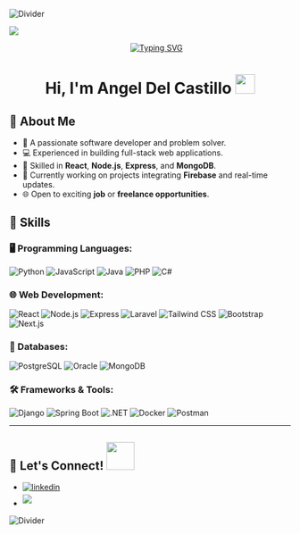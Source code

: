 <div>
  
![Divider](https://user-images.githubusercontent.com/73097560/115834477-dbab4500-a447-11eb-908a-139a6edaec5c.gif)

<img src="https://media.licdn.com/dms/image/v2/D4E16AQGP8M_mF-p5-A/profile-displaybackgroundimage-shrink_350_1400/profile-displaybackgroundimage-shrink_350_1400/0/1731159301085?e=1741824000&v=beta&t=x7Z6tkzN18HyOK59FxhBwLwuh-YNGm1UpWyEI1YV1Q0">
  
<p align="center">&nbsp&nbsp&nbsp&nbsp&nbsp
  <a href="https://git.io/typing-svg"><img src="https://readme-typing-svg.demolab.com?font=Fira+Code&duration=4000&pause=1000&color=F70A0A&random=true&width=435&lines=I'm+software+engineer+student;I+love+building+useful+software;I+use+Python%2C+Js%2C+and+Java;I+work+with+React+and+MongoDB;I+always+learn+and+innovate;I+love+learning+new+architectures" alt="Typing SVG" /></a>
</p>

<h1 align="center"><b>Hi, I'm Angel Del Castillo</b> <img src="https://media.giphy.com/media/hvRJCLFzcasrR4ia7z/giphy.gif" width="35"></h1>

## 🌟 **About Me**
- 🌱 A passionate software developer and problem solver.  
- 💻 Experienced in building full-stack web applications.  
- 🚀 Skilled in **React**, **Node.js**, **Express**, and **MongoDB**.  
- 🔧 Currently working on projects integrating **Firebase** and real-time updates.  
- 🌐 Open to exciting **job** or **freelance opportunities**.  



## 🚀 **Skills**

### 🖥️ Programming Languages:
![Python](https://img.shields.io/badge/Python%20-%2314354C.svg?style=for-the-badge&logo=python&logoColor=white)
![JavaScript](https://img.shields.io/badge/JavaScript%20-%23F7DF1E.svg?style=for-the-badge&logo=javascript&logoColor=black)
![Java](https://img.shields.io/badge/Java%20-%23007396.svg?style=for-the-badge&logo=java&logoColor=white)
![PHP](https://img.shields.io/badge/PHP%20-%23777BB4.svg?style=for-the-badge&logo=php&logoColor=white)
![C#](https://img.shields.io/badge/C%23%20-%23239120.svg?style=for-the-badge&logo=c-sharp&logoColor=white)

### 🌐 Web Development:
![React](https://img.shields.io/badge/React%20-%2361DAFB.svg?style=for-the-badge&logo=react&logoColor=black)
![Node.js](https://img.shields.io/badge/Node.js%20-%23339933.svg?style=for-the-badge&logo=node.js&logoColor=white)
![Express](https://img.shields.io/badge/Express.js%20-%23404D59.svg?style=for-the-badge&logo=express&logoColor=white)
![Laravel](https://img.shields.io/badge/Laravel%20-%23FF2D20.svg?style=for-the-badge&logo=laravel&logoColor=white)
![Tailwind CSS](https://img.shields.io/badge/TailwindCSS%20-%2338B2AC.svg?style=for-the-badge&logo=tailwind-css&logoColor=white)
![Bootstrap](https://img.shields.io/badge/Bootstrap%20-%237952B3.svg?style=for-the-badge&logo=bootstrap&logoColor=white)
![Next.js](https://img.shields.io/badge/Next.js%20-%23000000.svg?style=for-the-badge&logo=next.js&logoColor=white)

### 💾 Databases:
![PostgreSQL](https://img.shields.io/badge/PostgreSQL%20-%23336791.svg?style=for-the-badge&logo=postgresql&logoColor=white)
![Oracle](https://img.shields.io/badge/Oracle%20-%23F80000.svg?style=for-the-badge&logo=oracle&logoColor=white)
![MongoDB](https://img.shields.io/badge/MongoDB-%2347A248.svg?style=for-the-badge&logo=mongodb&logoColor=white)

### 🛠️ Frameworks & Tools:
![Django](https://img.shields.io/badge/Django%20-%23092E20.svg?style=for-the-badge&logo=django&logoColor=white)
![Spring Boot](https://img.shields.io/badge/Spring%20Boot%20-%236DB33F.svg?style=for-the-badge&logo=spring-boot&logoColor=white)
![.NET](https://img.shields.io/badge/.NET%20-%23512BD4.svg?style=for-the-badge&logo=.net&logoColor=white)
![Docker](https://img.shields.io/badge/Docker%20-%232496ED.svg?style=for-the-badge&logo=docker&logoColor=white)
![Postman](https://img.shields.io/badge/Postman%20-%23FF6C37.svg?style=for-the-badge&logo=postman&logoColor=white)

---

## 🤝 **Let's Connect!** <img src="https://media.giphy.com/media/QssGEmpkyEOhBCb7e1/giphy.gif" width="50">

<ul>

<li>
<a href="https://www.linkedin.com/in/angel-alexis-del-castillo-lerma-a49b67268/" target="_blank">
<img src="https://img.shields.io/badge/linkedin:  AngelDelCastillo-%2300acee.svg?color=405DE6&style=for-the-badge&logo=linkedin&logoColor=white" alt=linkedin style="margin-bottom: 5px;"/>
</a>
</li>

<li>
<a href="mailto:angelrap.2222@gmail.com" target="_blank">
<img src="https://img.shields.io/badge/gmail:  AngelDelCastillo-%23EA4335.svg?style=for-the-badge&logo=gmail&logoColor=white" t=mail style="margin-bottom: 5px;" />
</a>
</li>
	
</ul>

![Divider](https://user-images.githubusercontent.com/73097560/115834477-dbab4500-a447-11eb-908a-139a6edaec5c.gif)
</div>
